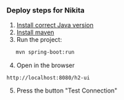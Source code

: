 ### Deploy steps for Nikita

1. [Install correct Java version](https://docs.aws.amazon.com/corretto/latest/corretto-11-ug/windows-7-install.html)
2. [Install maven](https://linuxize.com/post/how-to-install-apache-maven-on-ubuntu-18-04/#installing-apache-maven-on-ubuntu-with-apt)
3. Run the project:
```bash
   mvn spring-boot:run
```
4. Open in the browser
```
http://localhost:8080/h2-ui
```
5. Press the button "Test Connection"